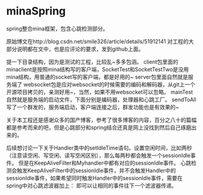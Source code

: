 # minaSpring

spring整合mina框架，包含心跳检测部分。

原始博文在http://blog.csdn.net/smile326/article/details/51912141
对工程的大部分说明都在文中，也是应评论的要求，发到github上面。

提一下目录结构，因为是测试的工程，比较乱~多多包涵。
client包里面的minaclient是按照mina结构写的客户端，SocketTest和SocketTestTwo是没用mina结构，用普通的socket写的客户端，都是好用的~
server包里面自然就是服务端了
websocket包是应对websocket的时候需要的编码和解码器，从git上一个开源项目拷贝的，亲测好用~，当然，如果不用websocket可以忽略。
mainTest自然就是服务端的启动文件，下面分别是编码器，处理器和心跳工厂。
sendToAll写了一个群发的，服务端启动，客户端连接之后，群发功能也是有效果的~
 
 
关于本工程还是感谢众多的国产博客，参考了很多博客的内容，百分之八十的篇幅都是参考而来的吧，但是心跳部分和spring结合还真是网上没找到然后自己琢磨出来的。


后续想讨论一下关于Handler类中的setIdleTime语句。设置空闲时间，比如两秒（注意读空闲、写空闲、读写空闲区别），那么每两秒都会触发一个sessionIdle事件。
但是在KeepAliveFilter和Myhandler中都有对应的sessionIdle事件。
心跳检测会触发KeepAliveFilter中的sessionIdle事件，并不会触发Handler中的sessionIdle事件，如果希望同时触发Handler中的sessionIdle事件，需要在spring中对心跳滤波器加上：
<property name="forwardEvent" value="true" />
即可以让相同的事件往下一个滤波器传递。

